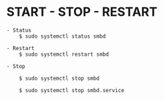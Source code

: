 
# START - STOP - RESTART

    - Status
        $ sudo systemctl status smbd
    
    - Restart
        $ sudo systemctl restart smbd

    - Stop

        $ sudo systemctl stop smbd

        $ sudo systemctl stop smbd.service

